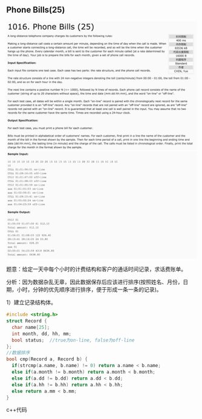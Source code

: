 ## Phone Bills(25)

![1016](image/1016_1.png)
![1016](image/1016_2.png)

题意：给定一天中每个小时的计费结构和客户的通话时间记录，求话费账单。

分析：因为数据杂乱无章，因此数据保存后应该进行排序(按照姓名、月份，日期，小时，分钟的优先顺序进行排序，便于形成一条一条的记录)。

1）建立记录结构体。

```c++
#include <string.h>
struct Record {
  char name[25];
  int month, dd, hh, mm;
  bool status;  //true为on-line, false为off-line
};
//数据排序
bool cmp(Record a, Record b) {
  if(strcmp(a.name, b.name) != 0) return a.name < b.name;
  else if(a.month != b.month) return a.month < b.month;
  else if(a.dd != b.dd) return a.dd < b.dd;
  else if(a.hh != b.hh) return a.hh < b.hh;
  else return a.mm < b.mm;
}
```

c++代码
